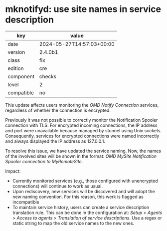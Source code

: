 [//]: # (werk v2)
# mknotifyd: use site names in service description

key        | value
---------- | ---
date       | 2024-05-27T14:57:03+00:00
version    | 2.4.0b1
class      | fix
edition    | cre
component  | checks
level      | 2
compatible | no

This update affects users monitoring the _OMD Notify Connection_ services, regardless of whether the connection is encrypted.

Previously it was not possible to correctly monitor the Notification Spooler connection with TLS. For encrypted incoming connections, the IP address and port were unavailable because managed by stunnel using Unix sockets. Consequently, services for encrypted connections were named incorrectly and always displayed the IP address as 127.0.0.1.

To resolve this issue, we have updated the service naming.
Now, the names of the involved sites will be shown in the format: _OMD MySite Notification Spooler connection to MyRemoteSite_.

Impact:

- Currently monitored services (e.g., those configured with unencrypted connections) will continue to work as usual.
- Upon rediscovery, new services will be discovered and will adopt the new naming convention. For this reason, this werk is flagged as incompatible
- To maintain service history, users can create a service description translation rule. This can be done in the configuration at: _Setup_ > _Agents_ > _Access to agents_ > _Translation of service descriptions_. Use a regex or static string to map the old service names to the new ones.
